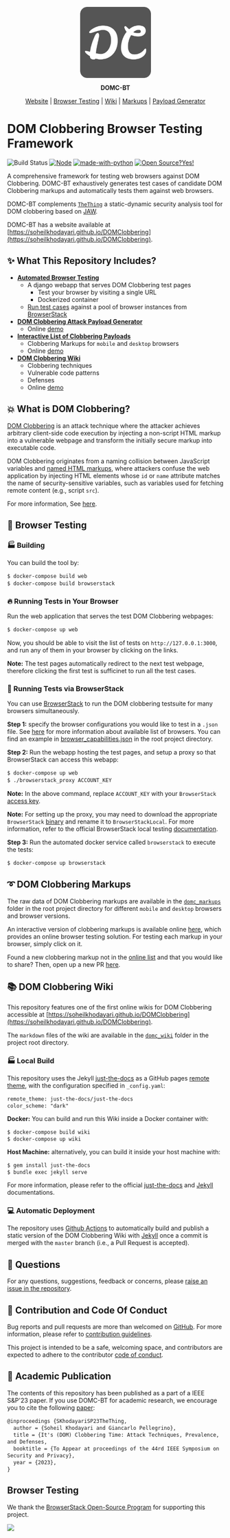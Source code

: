 <p align="center">
	<a href="//soheilkhodayari.github.io/DOMClobbering/">
		<img align="center" alt="DOMC-BT" src="static/assets/images/logo.png" height="165">
	</a>
</p>

<p align="center">
	<span><b> DOMC-BT </b></span>
</p>

<p align="center">
	<a href="https://soheilkhodayari.github.io/DOMClobbering">Website</a> |
		<a href="https://github.com/SoheilKhodayari/DOMClobbering/tree/master/domc_tests">Browser Testing</a> |
	<a href="https://soheilkhodayari.github.io/DOMClobbering/domc_wiki/index">Wiki</a> |
	<a href="https://soheilkhodayari.github.io/DOMClobbering/domc_markups/list">Markups</a> |
	<a href="https://soheilkhodayari.github.io/DOMClobbering/domc_payload_generator/">Payload Generator</a>
</p>


# DOM Clobbering Browser Testing Framework

![Build Status](https://github.com/SoheilKhodayari/DOMClobbering/actions/workflows/github-actions-web.yml/badge.svg) [![Node](https://img.shields.io/badge/node%40latest-%3E%3D%206.0.0-brightgreen.svg)](https://img.shields.io/badge/node%40latest-%3E%3D%206.0.0-brightgreen.svg) [![made-with-python](https://img.shields.io/badge/Made%20with-Python-1f425f.svg)](https://www.python.org/) [![Open Source?Yes!](https://badgen.net/badge/Open%20Source%20%3F/Yes%21/blue?icon=github)](https://github.com/Naereen/badges/)

A comprehensive framework for testing web browsers against DOM Clobbering. DOMC-BT exhaustively generates test cases of candidate DOM Clobbering markups and automatically tests them against web browsers. 

DOMC-BT complements [`TheThing`](https://github.com/SoheilKhodayari/TheThing) a static-dynamic security analysis tool for DOM clobbering based on [JAW](https://soheilkhodayari.github.io/JAW/).

DOMC-BT has a website available at [https://soheilkhodayari.github.io/DOMClobbering](https://soheilkhodayari.github.io/DOMClobbering).


## ✨ What This Repository Includes?

- **[Automated Browser Testing](https://github.com/SoheilKhodayari/DOMClobbering/tree/master/domc_tests)**
	- A django webapp that serves DOM Clobbering test pages
		- Test your browser by visiting a single URL
		- Dockerized container
	- [Run test cases](https://github.com/SoheilKhodayari/DOMClobbering/blob/master/run_browserstack.py) against a pool of browser instances from [BrowserStack](https://www.browserstack.com/)
- **[DOM Clobbering Attack Payload Generator](https://github.com/SoheilKhodayari/DOMClobbering/tree/master/domc_payload_generator)**
	- Online [demo](https://soheilkhodayari.github.io/DOMClobbering/domc_payload_generator/)
- **[Interactive List of Clobbering Payloads](https://github.com/SoheilKhodayari/DOMClobbering/tree/master/domc_markups)** 
	- Clobbering Markups for `mobile` and `desktop` browsers
	- Online [demo](https://soheilkhodayari.github.io/DOMClobbering/domc_markups/list)
- **[DOM Clobbering Wiki](https://github.com/SoheilKhodayari/DOMClobbering/tree/master/domc_wiki)**
	- Clobbering techniques
	- Vulnerable code patterns
	- Defenses
	- Online [demo](https://soheilkhodayari.github.io/DOMClobbering/domc_wiki/index)



## 💥 What is DOM Clobbering? 


[DOM Clobbering](https://portswigger.net/web-security/dom-based/dom-clobbering) is an attack technique where the attacker achieves arbitrary client-side code execution by injecting a non-script HTML markup into a vulnerable webpage and transform the initially secure markup into executable code. 

DOM Clobbering originates from a naming collision between JavaScript variables and [named HTML markups](https://html.spec.whatwg.org/multipage/window-object.html#named-access-on-the-window-object), where attackers confuse the web application by injecting HTML elements whose `id` or `name` attribute matches the name of security-sensitive variables, such as variables used for fetching remote content (e.g., script `src`). 

For more information, See [here](https://soheilkhodayari.github.io/DOMClobbering/domc_wiki/).


## 🚀 Browser Testing


### 🏭 Building 

You can build the tool by:

```bash
$ docker-compose build web
$ docker-compose build browserstack
```


### 🔥 Running Tests in Your Browser

Run the web application that serves the test DOM Clobbering webpages:
```bash
$ docker-compose up web
```

Now, you should be able to visit the list of tests on `http://127.0.0.1:3000`, and run any of them in your browser by clicking on the links.

**Note:** The test pages automatically redirect to the next test webpage, therefore clicking the first test is sufficinet to run all the test cases.


### 🎡 Running Tests via BrowserStack

You can use [BrowserStack](https://www.browserstack.com/) to run the DOM clobbering testsuite for many browsers simultaneously.

**Step 1:** specify the browser configurations you would like to test in a `.json` file. See [here](https://www.browserstack.com/automate/capabilities) for more information about available list of browsers. You can find an example in [browser_capabilities.json](browser_capabilities.json) in the root project directory.

**Step 2:** Run the webapp hosting the test pages, and setup a proxy so that BrowserStack can access this webapp:
``` bash
$ docker-compose up web
$ ./browserstack_proxy ACCOUNT_KEY
```

**Note:** In the above command, replace `ACCOUNT_KEY` with your `BrowserStack` [access key](https://www.browserstack.com/docs/iaam/security/manage-access-keys).

**Note:** For setting up the proxy, you may need to download the appropriate `BrowserStack` [binary](https://www.browserstack.com/docs/local-testing/releases-and-downloads) and rename it to `BrowserStackLocal`. For more information, refer to the official BrowserStack local testing [documentation](https://www.browserstack.com/docs/local-testing).


**Step 3:** Run the automated docker service called `browserstack` to execute the tests:

``` bash
$ docker-compose up browserstack
```


## ➰ DOM Clobbering Markups

The raw data of DOM Clobbering markups are available in the [`domc_markups`](./domc_markups) folder in the root project directory for different  `mobile` and `desktop` browsers and browser versions. 

An interactive version of clobbering markups is available online [here](https://soheilkhodayari.github.io/DOMClobbering/domc_markups/list), which provides an online browser testing solution. For testing each markup in your browser, simply click on it. 

Found a new clobbering markup not in the [online list](https://soheilkhodayari.github.io/domc_markups/list) and that you would like to share? Then, open up a new PR [here](https://github.com/SoheilKhodayari/DOMClobbering/pulls).


## 📚 DOM Clobbering Wiki

This repository features one of the first online wikis for DOM Clobbering accessible at [https://soheilkhodayari.github.io/DOMClobbering](https://soheilkhodayari.github.io/DOMClobbering).

The `markdown` files of the wiki are available in the [`domc_wiki`](https://github.com/SoheilKhodayari/DOMClobbering/blob/master/domc_wiki) folder in the project root directory. 


### 🏭 Local Build

This repository uses the Jekyll [just-the-docs](https://github.com/just-the-docs/just-the-docs) as a GitHub pages [remote theme](https://blog.github.com/2017-11-29-use-any-theme-with-github-pages/), with the configuration specified in `_config.yaml`:

```
remote_theme: just-the-docs/just-the-docs
color_scheme: "dark"
```

**Docker:** You can build and run this Wiki inside a Docker container with:

```
$ docker-compose build wiki
$ docker-compose up wiki
```

**Host Machine:** alternatively, you can build it inside your host machine with:

```
$ gem install just-the-docs
$ bundle exec jekyll serve
```

For more information, please refer to the official [just-the-docs](https://github.com/just-the-docs/just-the-docs) and [Jekyll](https://jekyllrb.com/) documentations. 


### 💻 Automatic Deployment

The repository uses [Github Actions](https://github.com/features/actions) to automatically build and publish a static version of the DOM Clobbering Wiki with [Jekyll](https://jekyllrb.com/) once a commit is merged with the `master` branch (i.e., a Pull Request is accepted).



## 🙋 Questions

For any questions, suggestions, feedback or concerns, please [raise an issue in the repository](https://github.com/SoheilKhodayari/DOMClobbering/issues). 


## 🎃 Contribution and Code Of Conduct

Bug reports and pull requests are more than welcomed on [GitHub](https://github.com/SoheilKhodayari/DOMClobbering/pulls). For more information, please refer to [contribution guidelines](https://github.com/SoheilKhodayari/DOMClobbering/blob/master/domc_wiki/contributions.md). 

This project is intended to be a safe, welcoming space, and contributors are expected to adhere to the contributor [code of conduct](https://github.com/SoheilKhodayari/DOMClobbering/blob/master/CODE_OF_CONDUCT.md). 



## 📝 Academic Publication

The contents of this repository has been published as a part of a IEEE S&P'23 paper. If you use DOMC-BT for academic research, we encourage you to cite the following [paper](#coming-soon):

```
@inproceedings {SKhodayariSP23TheThing,
  author = {Soheil Khodayari and Giancarlo Pellegrino},
  title = {It's (DOM) Clobbering Time: Attack Techniques, Prevalence, and Defenses,
  booktitle = {To Appear at proceedings of the 44rd IEEE Symposium on Security and Privacy},
  year = {2023},
}
```

## Browser Testing

We thank the [BrowserStack Open-Source Program](https://www.browserstack.com/open-source) for supporting this project.

<a target="_blank" href="https://www.browserstack.com/"><img width="165" src="https://www.browserstack.com/images/layout/browserstack-logo-600x315.png"></a><br>




